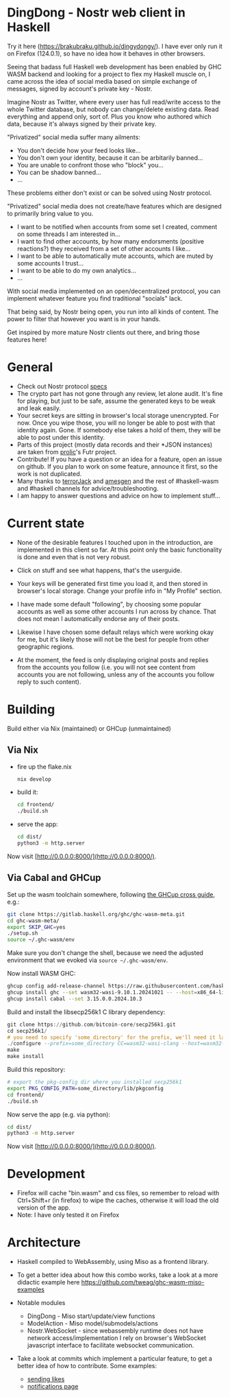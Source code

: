 
# DingDong - Nostr web client in Haskell

Try it here (https://brakubraku.github.io/dingydongy/). I have ever only run it on Firefox (124.0.1), so have no idea how it behaves in other browsers.

Seeing that badass full Haskell web development has been enabled by GHC WASM backend and looking for a project to flex my Haskell muscle on, I came across the idea of social media based on simple exchange of messages, signed by account's private key - Nostr. 

Imagine Nostr as Twitter, where every user has full read/write access to the whole Twitter database, but nobody can change/delete existing data. Read everything and append only, sort of. Plus you know who authored which data, because it's always signed by their private key.

"Privatized" social media suffer many ailments:
* You don't decide how your feed looks like...
* You don't own your identity, because it can be arbitarily banned...
* You are unable to confront those who "block" you...
* You can be shadow banned...
* ... 

These problems either don't exist or can be solved using Nostr protocol.

"Privatized" social media does not create/have features which are designed to primarily bring value to you.
* I want to be notified when accounts from some set I created, comment on some threads I am interested in...
* I want to find other accounts, by how many endorsments (positive reactions?) they received from a set of other accounts I like...
* I want to be able to automatically mute accounts, which are muted by some accounts I trust...
* I want to be able to do my own analytics...
* ...

With social media implemented on an open/decentralized protocol, you can implement whatever feature you find traditional "socials" lack. 

That being said, by Nostr being open, you run into all kinds of content. The power to filter that however you want is in your hands.

Get inspired by more mature Nostr clients out there, and bring those features here!

# General
* Check out Nostr protocol [specs](https://github.com/nostr-protocol/nips/)
* The crypto part has not gone through any review, let alone audit. It's fine for playing, but just to be safe, assume the generated keys to be weak and leak easily.
* Your secret keys are sitting in browser's local storage unencrypted. For now. Once you wipe those, you will no longer be able to post with that identity again. Gone. If somebody else takes a hold of them, they will be able to post under this identity.
* Parts of this project (mostly data records and their *JSON instances) are taken from [prolic](https://github.com/prolic/)'s Futr project.
* Contribute! If you have a question or an idea for a feature, open an issue on github. If you plan to work on some feature, announce it first, so the work is not duplicated.
* Many thanks to [terrorJack](https://github.com/TerrorJack/) and [amesgen](https://github.com/amesgen) and the rest of #haskell-wasm and #haskell channels for advice/troubleshooting.
* I am happy to answer questions and advice on how to implement stuff...

# Current state

* None of the desirable features I touched upon in the introduction, are implemented in this client so far. At this point only the basic functionality is done and even that is not very robust.

* Click on stuff and see what happens, that's the userguide. 

* Your keys will be generated first time you load it, and then stored in browser's local storage. Change your profile info in "My Profile" section.

* I have made some default "following", by choosing some popular accounts as well as some other accounts I run across by chance. That does not mean I automatically endorse any of their posts.

* Likewise I have chosen some default relays which were working okay for me, but it's likely those will not be the best for people from other geographic regions.

* At the moment, the feed is only displaying original posts and replies from the accounts you follow (i.e. you will not see content from accounts you are not following, unless any of the accounts you follow reply to such content).

# Building 
Build either via Nix (maintained) or GHCup (unmaintained)

## Via Nix

* fire up the flake.nix
     ```sh
     nix develop
     ```

* build it:

    ```sh
    cd frontend/
    ./build.sh
    ```

* serve the app:

    ```sh
    cd dist/
    python3 -m http.server
    ```
Now visit [http://0.0.0.0:8000/](http://0.0.0.0:8000/).

## Via Cabal and GHCup

Set up the wasm toolchain somewhere, following [the GHCup cross guide](https://www.haskell.org/ghcup/guide/#ghc-wasm-cross-bindists-experimental), e.g.:

```sh
git clone https://gitlab.haskell.org/ghc/ghc-wasm-meta.git
cd ghc-wasm-meta/
export SKIP_GHC=yes
./setup.sh
source ~/.ghc-wasm/env
```

Make sure you don't change the shell, because we need the adjusted environment that we
evoked via `source ~/.ghc-wasm/env`.

Now install WASM GHC:

```sh
ghcup config add-release-channel https://raw.githubusercontent.com/haskell/ghcup-metadata/master/ghcup-cross-0.0.8.yaml
ghcup install ghc --set wasm32-wasi-9.10.1.20241021 -- --host=x86_64-linux --with-intree-gmp --with-system-libffi
ghcup install cabal --set 3.15.0.0.2024.10.3
```

Build and install the libsecp256k1 C library dependency:

```hs
git clone https://github.com/bitcoin-core/secp256k1.git
cd secp256k1/
# you need to specify 'some_directory' for the prefix, we'll need it later
./configure --prefix=some_directory CC=wasm32-wasi-clang --host=wasm32-wasi --enable-module-schnorrsig CPPFLAGS=-D__OpenBSD__ SECP_CFLAGS="$CONF_CC_OPTS_STAGE2 -fPIC -fvisibility=default"
make
make install
```

Build this repository:

```sh
# export the pkg-config dir where you installed secp256k1
export PKG_CONFIG_PATH=some_directory/lib/pkgconfig
cd frontend/
./build.sh
```

Now serve the app (e.g. via python):

```sh
cd dist/
python3 -m http.server
```

Now visit [http://0.0.0.0:8000/](http://0.0.0.0:8000/).

# Development
* Firefox will cache "bin.wasm" and css files, so remember to reload with Ctrl+Shift+r (in firefox) to wipe the caches, otherwise it will load the old version of the app.
* Note: I have only tested it on Firefox

# Architecture
* Haskell compiled to WebAssembly, using Miso as a frontend library.
* To get a better idea about how this combo works, take a look at a more didactic example here https://github.com/tweag/ghc-wasm-miso-examples 
* Notable modules 
    * DingDong - Miso start/update/view functions
    * ModelAction - Miso model/submodels/actions
    * Nostr.WebSocket - since webassembly runtime does not have network access/implementation I rely on browser's WebSocket javascript interface to facilitate websocket communication.

* Take a look at commits which implement a particular feature, to get a better idea of how to contribute. Some examples: 
    * [sending likes](https://github.com/brakubraku/ding-dong/commit/f52fc912d231b25d5786e11709ad6d21ab2cde9e)
    * [notifications page](https://github.com/brakubraku/ding-dong/commit/09850e432a05a42fcdc90d8c74a7cd2f30b1b1d2#diff-701633487fc911655ab4f087bc7f7b7cde9ec1f29e76c6e4d49d19028870c6f9R231)
